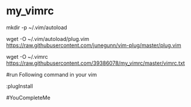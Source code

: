 # my_vimrc

mkdir -p ~/.vim/autoload

wget -O ~/.vim/autoload/plug.vim https://raw.githubusercontent.com/junegunn/vim-plug/master/plug.vim

wget -O ~/.vimrc https://raw.githubusercontent.com/39386078/my_vimrc/master/vimrc.txt 


#run Following command in your vim

:plugInstall

#YouCompleteMe

